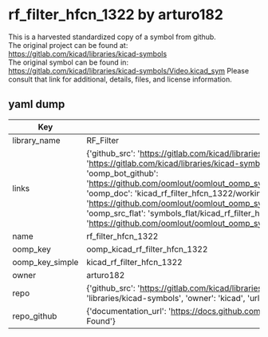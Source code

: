 # rf_filter_hfcn_1322 by arturo182  
This is a harvested standardized copy of a symbol from github.  
The original project can be found at:  
https://gitlab.com/kicad/libraries/kicad-symbols  
The original symbol can be found in:
https://gitlab.com/kicad/libraries/kicad-symbols/Video.kicad_sym
Please consult that link for additional, details, files, and license information.  
## yaml dump  
| Key | Value |  
| --- | --- |  
| library_name | RF_Filter |  
| links | {'github_src': 'https://gitlab.com/kicad/libraries/kicad-symbols/Video.kicad_sym', 'github_src_repo': 'https://gitlab.com/kicad/libraries/kicad-symbols', 'oomp_bot': 'kicad_rf_filter_hfcn_1322/working', 'oomp_bot_github': 'https://github.com/oomlout/oomlout_oomp_symbol_bot/tree/main/kicad_rf_filter_hfcn_1322/working', 'oomp_doc': 'kicad_rf_filter_hfcn_1322/working', 'oomp_doc_github': 'https://github.com/oomlout/oomlout_oomp_symbol_doc/tree/main/kicad_rf_filter_hfcn_1322/working', 'oomp_src_flat': 'symbols_flat/kicad_rf_filter_hfcn_1322/working', 'oomp_src_flat_github': 'https://github.com/oomlout/oomlout_oomp_symbol_src/tree/main/kicad_rf_filter_hfcn_1322/working'} |  
| name | rf_filter_hfcn_1322 |  
| oomp_key | oomp_kicad_rf_filter_hfcn_1322 |  
| oomp_key_simple | kicad_rf_filter_hfcn_1322 |  
| owner | arturo182 |  
| repo | {'github_src': 'https://gitlab.com/kicad/libraries/kicad-symbols/Video.kicad_sym', 'name': 'libraries/kicad-symbols', 'owner': 'kicad', 'url': 'https://gitlab.com/kicad/libraries/kicad-symbols'} |  
| repo_github | {'documentation_url': 'https://docs.github.com/rest/repos/repos#get-a-repository', 'message': 'Not Found'} |  

